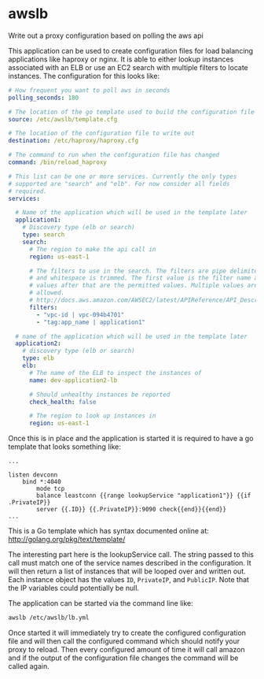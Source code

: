 # awslb
Write out a proxy configuration based on polling the aws api

This application can be used to create configuration files for
load balancing applications like haproxy or nginx. It is able to
either lookup instances associated with an ELB or use an EC2
search with multiple filters to locate instances. The configuration
for this looks like:

```yaml
# How frequent you want to poll aws in seconds
polling_seconds: 180

# The location of the go template used to build the configuration file
source: /etc/awslb/template.cfg

# The location of the configuration file to write out
destination: /etc/haproxy/haproxy.cfg

# The command to run when the configuration file has changed
command: /bin/reload_haproxy

# This list can be one or more services. Currently the only types
# supported are "search" and "elb". For now consider all fields
# required.
services:

  # Name of the application which will be used in the template later
  application1:
    # Discovery type (elb or search)
    type: search
    search:
      # The region to make the api call in
      region: us-east-1

      # The filters to use in the search. The filters are pipe delimited
      # and whitespace is trimmed. The first value is the filter name and
      # values after that are the permitted values. Multiple values are
      # allowed.
      # http://docs.aws.amazon.com/AWSEC2/latest/APIReference/API_DescribeInstances.html
      filters:
        - "vpc-id | vpc-094b4701"
        - "tag:app_name | application1"

  # name of the application which will be used in the template later
  application2:
    # discovery type (elb or search)
    type: elb
    elb:
      # The name of the ELB to inspect the instances of
      name: dev-application2-lb

      # Should unhealthy instances be reported
      check_health: false

      # The region to look up instances in
      region: us-east-1
```

Once this is in place and the application is started it is required to have
a go template that looks something like:

```
...

listen devconn
    bind *:4040
        mode tcp
        balance leastconn {{range lookupService "application1"}} {{if .PrivateIP}}
        server {{.ID}} {{.PrivateIP}}:9090 check{{end}}{{end}}
...
```

This is a Go template which has syntax documented online at:
http://golang.org/pkg/text/template/

The interesting part here is the lookupService call. The string passed to this call
must match one of the service names described in the configuration. It will then return
a list of instances that will be looped over and written out.  Each instance object has
the values `ID`, `PrivateIP`, and `PublicIP`. Note that the IP variables could potentially
be null.

The application can be started via the command line like:

```bash
awslb /etc/awslb/lb.yml
```

Once started it will immediately try to create the configured configuration file and
will then call the configured command which should notify your proxy to reload. Then
every configured amount of time it will call amazon and if the output of the configuration
file changes the command will be called again.


